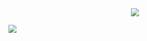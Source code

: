 <div align="center">
 <img src="https://user-images.githubusercontent.com/61476935/134824543-74398db3-52ad-4f1e-8d63-bbb595aad05e.png"> 
</div> 
<br>
<img src="https://img.shields.io/static/v1?label=jest&message=Testing&color=brown&style=for-the-badge&logo=JEST"/>
